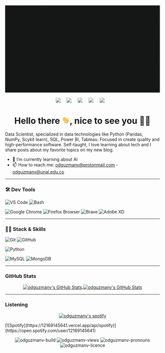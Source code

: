 <!--
**odguzmanv/odguzmanv** is a ✨ _special_ ✨ repository because its `README.md` (this file) appears on your GitHub profile.

Here are some ideas to get you started:

- 🔭 I’m currently working on ...
-->
[![GitHub Header odguzmanv](https://raw.githubusercontent.com/odguzmanv/odguzmanv/main/assets/github-banner.gif)](http://www.odguzmanv.com/)

<p align='center'>
  <a href="https://odguzmanv-blog.herokuapp.com/"><img src="https://img.shields.io/badge/blog-9146FF.svg?&style=for-the-badge&logo=bootstrap&logoColor=white" /></a>&nbsp;&nbsp;&nbsp;&nbsp;
  <a href="https://linkedin.com/in/odguzmanv"><img src="https://img.shields.io/badge/linkedin-%230077B5.svg?&style=for-the-badge&logo=linkedin&logoColor=white" /></a>&nbsp;&nbsp;&nbsp;&nbsp;
  <a href="https://twitter.com/odguzmanv"><img src="https://img.shields.io/badge/twitter-%231DA1F2.svg?&style=for-the-badge&logo=twitter&logoColor=white" /></a>&nbsp;&nbsp;&nbsp;&nbsp;
  <a href="https://platzi.com/@odguzmanv/"><img src="https://img.shields.io/badge/Platzi-98CA3F.svg?&style=for-the-badge&logo=platzi&logoColor=white" /></a>&nbsp;&nbsp;&nbsp;&nbsp;
  <a href="https://www.hackerrank.com/odguzmanv"><img src="https://img.shields.io/badge/hacker%20rank-2EC866.svg?&style=for-the-badge&logo=youtube&logoColor=white" /></a>&nbsp;&nbsp;&nbsp;&nbsp;
</p>

<h1 align="center">Hello there
<img src="https://raw.githubusercontent.com/odguzmanv/odguzmanv/main/assets/hi.gif" width="25">, nice to see you 👨‍💻</h1>
<p>Data Scientist, specialized in data technologies like Python (Pandas, NumPy, Scykit learn), SQL, Power BI, Tableau. Focused in create quality and high-performance software. Self-taught, I love learning about tech and I share posts about my favorite topics on my new blog.</p>

- 🌱 I’m currently learning about AI
- 📫 How to reach me: odguzmanv@protonmail.com - odguzmanv@unal.edu.co

---

<h3>🛠 Dev Tools</h3>

![VS Code](https://img.shields.io/badge/IDE-VSCode-292e33?style=flat-square&logo=Visual-studio-code&logoColor=fff)
![Bash](https://img.shields.io/badge/_-Bash-292e33?style=flat-square&logo=gnu-bash&logoColor=fff)

![Google Chrome](https://img.shields.io/badge/_-GoogleChrome-292e33?style=flat-square&logo=Google-Chrome&logoColor=fff)
![Firefox Browser](https://img.shields.io/badge/_-Firefox-292e33?style=flat-square&logo=firefox-browser&logoColor=fff)
![Brave](https://img.shields.io/badge/_-Brave-292e33?style=flat-square&logo=brave&logoColor=fff)
![Adobe XD](https://img.shields.io/badge/_-Adobe%20XD-292e33?style=flat-square&logo=ADOBE-XD&logoColor=fff)

---

<h3>👨‍💻 Stack & Skills</h3>

![Git](https://img.shields.io/badge/_-Git-292e33?style=flat-square&logo=git&logoColor=fff)
![GitHub](https://img.shields.io/badge/_-GitHub-292e33?style=flat-square&logo=github)

![Python](https://img.shields.io/badge/_-Python-292e33?style=flat-square&logo=Python&logoColor=fff)
<!--
![HTML5](https://img.shields.io/badge/_-HTML5-292e33?style=flat-square&logo=html5&logoColor=white)
![CSS3](https://img.shields.io/badge/_-CSS3-292e33?style=flat-square&logo=css3)
![Sass](https://img.shields.io/badge/_-Sass-292e33?style=flat-square&logo=sass&logoColor=white)
![Bootstrap](https://img.shields.io/badge/_-Bootstrap-292e33?style=flat-square&logo=bootstrap)

![JavaScript](https://img.shields.io/badge/_-JavaScript-292e33?style=flat-square&logo=javascript&logoColor=fff)
![jQuery](https://img.shields.io/badge/_-jQuery-292e33?style=flat-square&logo=jQuery&logoColor=fff)
![React](https://img.shields.io/badge/_-React-292e33?style=flat-square&logo=React&logoColor=fff)
![Redux](https://img.shields.io/badge/_-Redux-292e33?style=flat-square&logo=Redux&logoColor=fff)

![Expo](https://img.shields.io/badge/_-Expo-292e33?style=flat-square&logo=Expo&logoColor=fff)
![Webpack](https://img.shields.io/badge/_-Webpack-292e33?style=flat-square&logo=webpack&logoColor=white)
![Babel](https://img.shields.io/badge/_-Babel-292e33?style=flat-square&logo=Babel&logoColor=white)

![Php](https://img.shields.io/badge/_-Php-292e33?style=flat-square&logo=Php&logoColor=fff)
![Laravel](https://img.shields.io/badge/_-Laravel-292e33?style=flat-square&logo=Laravel&logoColor=fff)
![Symfony](https://img.shields.io/badge/_-Symfony-292e33?style=flat-square&logo=Symfony&logoColor=fff)

![Heroku](https://img.shields.io/badge/_-Heroku-292e33?style=flat-square&logo=heroku&logoColor=fff)
![Vercel](https://img.shields.io/badge/_-vercel-292e33?style=flat-square&logo=vercel&logoColor=fff)
![cPanel](https://img.shields.io/badge/_-cPanel-292e33?style=flat-square&logo=cPanel&logoColor=fff)

![yarn](https://img.shields.io/badge/_-yarn-292e33?style=flat-square&logo=yarn&logoColor=fff)
![Composer](https://img.shields.io/badge/_-Composer-292e33?style=flat-square&logo=Composer&logoColor=fff)

![MariaDB](https://img.shields.io/badge/_-MariaDB-292e33?style=flat-square&logo=MariaDB&logoColor=fff)
-->
![MySQL](https://img.shields.io/badge/_-MySQL-292e33?style=flat-square&logo=MySQL&logoColor=fff)
![MongoDB](https://img.shields.io/badge/_-MongoDB-292e33?style=flat-square&logo=MongoDB&logoColor=fff)

---

<h3>GitHub Stats</h3>
<div align="center">
<a href="https://github.com/odguzmanv">
  <img align="center" src="https://github-readme-stats.vercel.app/api/top-langs/?username=odguzmanv&theme=dracula&count_private=true&hide=css,blade" alt="odguzmanv's GitHub Stats" />
</a>

<a href="https://github.com/odguzmanv">
  <img align="center" src="https://github-readme-stats.vercel.app/api?username=odguzmanv&count_private=true&show_icons=true&line_height=27&theme=dracula" alt="odguzmanv's GitHub Stats"/>
</a>
</div>

---

<h3>Listening</h3>

<p align="center">
<a href="https://open.spotify.com/user/12169145641" style="display: block;">
  <img align="center" width="320" height="445" src="https://spotify-github-profile.vercel.app/api/view?uid=12169145641&cover_image=true&theme=default" alt="odguzmanv's spotify"/>
</a>
</p>
[![Spotify](https://12169145641.vercel.app/api/spotify)](https://open.spotify.com/user/12169145641)
<p align="center">
<img src="https://img.shields.io/badge/build-passing-success" alt="odguzmanv-build" />
<img src="https://komarev.com/ghpvc/?username=odguzmanv&label=profile%20views&color=blue" alt="odguzmanv-views" />
<img src="https://img.shields.io/badge/pronouns-he%2Fhim-orange" alt="odguzmanv-pronouns" />
<img src="https://img.shields.io/badge/licence-MIT-green" alt="odguzmanv-licence" />
</p>
